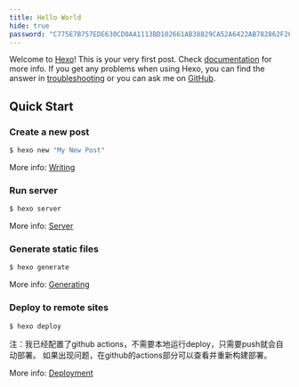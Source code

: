 ```yaml
---
title: Hello World
hide: true
password: "C775E7B757EDE630CD0AA1113BD102661AB38829CA52A6422AB782862F268646"
---
```

Welcome to [Hexo](https://hexo.io/)! This is your very first post. Check [documentation](https://hexo.io/docs/) for more info. If you get any problems when using Hexo, you can find the answer in [troubleshooting](https://hexo.io/docs/troubleshooting.html) or you can ask me on [GitHub](https://github.com/hexojs/hexo/issues).

## Quick Start

### Create a new post

``` bash
$ hexo new "My New Post"
```

More info: [Writing](https://hexo.io/docs/writing.html)

### Run server

``` bash
$ hexo server
```

More info: [Server](https://hexo.io/docs/server.html)

### Generate static files

``` bash
$ hexo generate
```

More info: [Generating](https://hexo.io/docs/generating.html)

### Deploy to remote sites

``` bash
$ hexo deploy
```

注：我已经配置了github actions，不需要本地运行deploy，只需要push就会自动部署。
如果出现问题，在github的actions部分可以查看并重新构建部署。

More info: [Deployment](https://hexo.io/docs/one-command-deployment.html)

